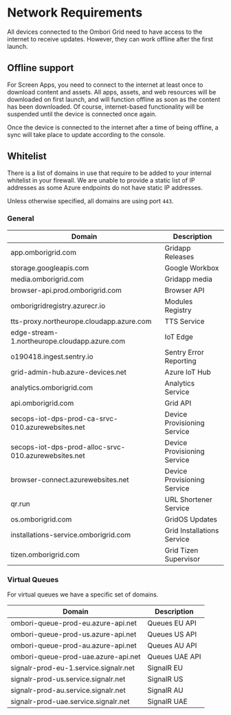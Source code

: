 # Network Requirements
All devices connected to the Ombori Grid need to have access to the internet to receive updates. However, they can work offline after the first launch.

## Offline support
For Screen Apps, you need to connect to the internet at least once to download content and assets. All apps, assets, and web resources will be downloaded on first launch, and will function offline as soon as the content has been downloaded. Of course, internet-based functionality will be suspended until the device is connected once again. 

Once the device is connected to the internet after a time of being offline, a sync will take place to update according to the console.
## Whitelist
There is a list of domains in use that require to be added to your internal whitelist in your firewall. We are unable to provide a static list of IP addresses as some Azure endpoints do not have static IP addresses.

Unless otherwise specified, all domains are using port `443`.

### General

| Domain                                               | Description                 |
| ---------------------------------------------------- | --------------------------- |
| app.omborigrid.com                                   | Gridapp Releases            |
| storage.googleapis.com                               | Google Workbox              |
| media.omborigrid.com                                 | Gridapp media               |
| browser-api.prod.omborigrid.com                      | Browser API                 |
| omborigridregistry.azurecr.io                        | Modules Registry            |
| tts-proxy.northeurope.cloudapp.azure.com             | TTS Service                 |
| edge-stream-1.northeurope.cloudapp.azure.com         | IoT Edge                    |
| o190418.ingest.sentry.io                             | Sentry Error Reporting      |
| grid-admin-hub.azure-devices.net                     | Azure IoT Hub               |
| analytics.omborigrid.com                             | Analytics Service           |
| api.omborigrid.com                                   | Grid API                    |
| secops-iot-dps-prod-ca-srvc-010.azurewebsites.net    | Device Provisioning Service |
| secops-iot-dps-prod-alloc-srvc-010.azurewebsites.net | Device Provisioning Service |
| browser-connect.azurewebsites.net                    | Device Provisioning Service |
| qr.run                                               | URL Shortener Service       |
| os.omborigrid.com                                    | GridOS Updates              |
| installations-service.omborigrid.com                 | Grid Installations Service  |
| tizen.omborigrid.com                                 | Grid Tizen Supervisor     |


### Virtual Queues
For virtual queues we have a specific set of domains.

| Domain                                | Description    |
| ------------------------------------- | -------------- |
| ombori-queue-prod-eu.azure-api.net    | Queues EU API  |
| ombori-queue-prod-us.azure-api.net    | Queues US API  |
| ombori-queue-prod-au.azure-api.net    | Queues AU API  |
| ombori-queue-prod-uae.azure-api.net   | Queues UAE API |
| signalr-prod-eu-1.service.signalr.net | SignalR EU     |
| signalr-prod-us.service.signalr.net   | SignalR US     |
| signalr-prod-au.service.signalr.net   | SignalR AU     |
| signalr-prod-uae.service.signalr.net  | SignalR UAE    |
